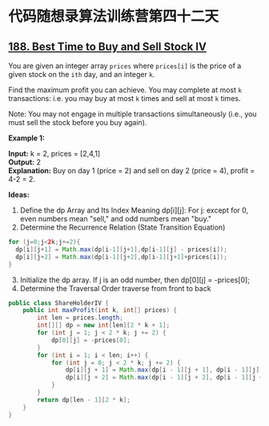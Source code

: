 # 代码随想录算法训练营第四十二天
## [188. Best Time to Buy and Sell Stock IV](https://leetcode.com/problems/best-time-to-buy-and-sell-stock-iv/description/)

You are given an integer array `prices` where `prices[i]` is the price of a given stock on the `ith` day, and an integer `k`.

Find the maximum profit you can achieve. You may complete at most `k` transactions: i.e. you may buy at most `k` times and sell at most `k` times.

Note: You may not engage in multiple transactions simultaneously (i.e., you must sell the stock before you buy again).

**Example 1:**

**Input:** k = 2, prices = [2,4,1]<br>
**Output:** 2<br>
**Explanation:** Buy on day 1 (price = 2) and sell on day 2 (price = 4), profit = 4-2 = 2.

**Ideas:**
1. Define the dp Array and Its Index Meaning
  dp[i][j]: For j: except for 0, even numbers mean "sell," and odd numbers mean "buy."
2. Determine the Recurrence Relation (State Transition Equation)
 ```Java
for (j=0;j<2k;j+=2){
   dp[i][j+1] = Math.max(dp[i-1][j+1],dp[i-1][j] - prices[i]);
   dp[i][j+2] = Math.max(dp[i-1][j+2],dp[i-1][j+1]+prices[i]);
}
```
3. Initialize the dp array.
  If j is an odd number, then dp[0][j] = -prices[0];
4. Determine the Traversal Order
   traverse from front to back

```Java
public class ShareHolderIV {
    public int maxProfit(int k, int[] prices) {
        int len = prices.length;
        int[][] dp = new int[len][2 * k + 1];
        for (int j = 1; j < 2 * k; j += 2) {
            dp[0][j] = -prices[0];
        }
        for (int i = 1; i < len; i++) {
            for (int j = 0; j < 2 * k; j += 2) {
                dp[i][j + 1] = Math.max(dp[i - 1][j + 1], dp[i - 1][j] - prices[i]);
                dp[i][j + 2] = Math.max(dp[i - 1][j + 2], dp[i - 1][j + 1] + prices[i]);
            }
        }
        return dp[len - 1][2 * k];
    }
}
```






























